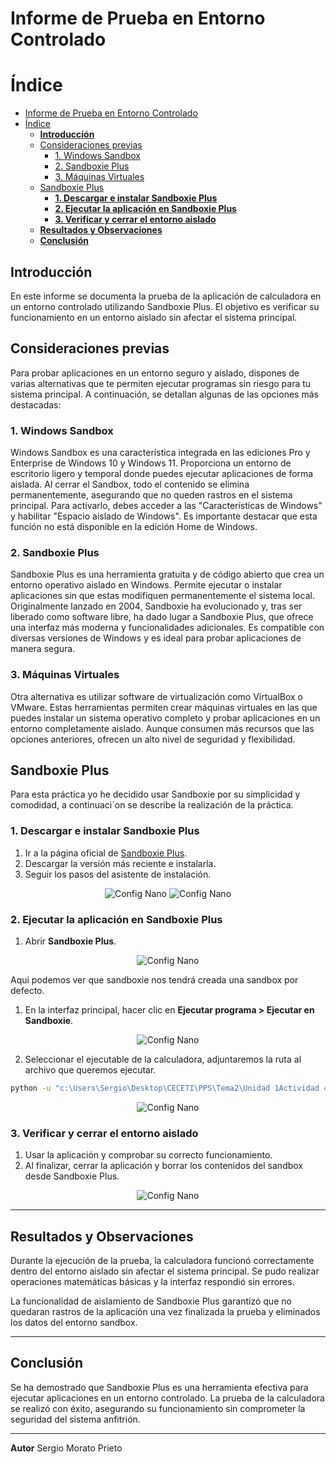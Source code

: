 # Informe de Prueba en Entorno Controlado

# Índice

- [Informe de Prueba en Entorno Controlado](#informe-de-prueba-en-entorno-controlado)
- [Índice](#índice)
  - [**Introducción**](#introducción)
  - [Consideraciones previas](#consideraciones-previas)
    - [1. Windows Sandbox](#1-windows-sandbox)
    - [2. Sandboxie Plus](#2-sandboxie-plus)
    - [3. Máquinas Virtuales](#3-máquinas-virtuales)
  - [Sandboxie Plus](#sandboxie-plus)
    - [**1. Descargar e instalar Sandboxie Plus**](#1-descargar-e-instalar-sandboxie-plus)
    - [**2. Ejecutar la aplicación en Sandboxie Plus**](#2-ejecutar-la-aplicación-en-sandboxie-plus)
    - [**3. Verificar y cerrar el entorno aislado**](#3-verificar-y-cerrar-el-entorno-aislado)
  - [**Resultados y Observaciones**](#resultados-y-observaciones)
  - [**Conclusión**](#conclusión)

## **Introducción**

En este informe se documenta la prueba de la aplicación de calculadora en un entorno controlado utilizando Sandboxie Plus. El objetivo es verificar su funcionamiento en un entorno aislado sin afectar el sistema principal.

## Consideraciones previas

Para probar aplicaciones en un entorno seguro y aislado, dispones de varias alternativas que te permiten ejecutar programas sin riesgo para tu sistema principal. A continuación, se detallan algunas de las opciones más destacadas:

### 1. Windows Sandbox

Windows Sandbox es una característica integrada en las ediciones Pro y Enterprise de Windows 10 y Windows 11. Proporciona un entorno de escritorio ligero y temporal donde puedes ejecutar aplicaciones de forma aislada.
Al cerrar el Sandbox, todo el contenido se elimina permanentemente, asegurando que no queden rastros en el sistema principal. Para activarlo, debes acceder a las "Características de Windows" y habilitar "Espacio aislado de Windows".
Es importante destacar que esta función no está disponible en la edición Home de Windows.

### 2. Sandboxie Plus

Sandboxie Plus es una herramienta gratuita y de código abierto que crea un entorno operativo aislado en Windows. Permite ejecutar o instalar aplicaciones sin que estas modifiquen permanentemente el sistema local. Originalmente lanzado en 2004, Sandboxie ha evolucionado y, tras ser liberado como software libre, ha dado lugar a Sandboxie Plus, que ofrece una interfaz más moderna y funcionalidades adicionales. Es compatible con diversas versiones de Windows y es ideal para probar aplicaciones de manera segura.

### 3. Máquinas Virtuales

Otra alternativa es utilizar software de virtualización como VirtualBox o VMware. Estas herramientas permiten crear máquinas virtuales en las que puedes instalar un sistema operativo completo y probar aplicaciones en un entorno completamente aislado. Aunque consumen más recursos que las opciones anteriores, ofrecen un alto nivel de seguridad y flexibilidad.

## Sandboxie Plus

Para esta práctica yo he decidido usar Sandboxie por su simplicidad y comodidad, a continuaci´on se describe la realización de la práctica.

### **1. Descargar e instalar Sandboxie Plus**

1. Ir a la página oficial de [Sandboxie Plus](https://sandboxie-plus.com/downloads/).
2. Descargar la versión más reciente e instalarla.
3. Seguir los pasos del asistente de instalación.

<p align="center">
    <img src="Imagenes/Instalacion1.png" alt="Config Nano">
    <img src="Imagenes/Instalacion2.png" alt="Config Nano">
</p>

### **2. Ejecutar la aplicación en Sandboxie Plus**

1. Abrir **Sandboxie Plus**.

<p align="center">
    <img src="Imagenes\Sand1.png" alt="Config Nano">
</p>
Aqui podemos ver que sandboxie nos tendrá creada una sandbox por defecto.

1. En la interfaz principal, hacer clic en **Ejecutar programa > Ejecutar en Sandboxie**.

<p align="center">
    <img src="Imagenes\Sand2.png" alt="Config Nano">
</p>

2. Seleccionar el ejecutable de la calculadora, adjuntaremos la ruta al archivo que queremos ejecutar.

```bash
python -u "c:\Users\Sergio\Desktop\CECETI\PPS\Tema2\Unidad 1Actividad 4.RA1-SergioMorato\source\pruebas.py"
```

<p align="center">
    <img src="Imagenes\Sand3.png" alt="Config Nano">
</p>

### **3. Verificar y cerrar el entorno aislado**

1. Usar la aplicación y comprobar su correcto funcionamiento.
2. Al finalizar, cerrar la aplicación y borrar los contenidos del sandbox desde Sandboxie Plus.

<p align="center">
    <img src="Imagenes\Sand5.png" alt="Config Nano">
</p>

---

## **Resultados y Observaciones**

Durante la ejecución de la prueba, la calculadora funcionó correctamente dentro del entorno aislado sin afectar el sistema principal. Se pudo realizar operaciones matemáticas básicas y la interfaz respondió sin errores.

La funcionalidad de aislamiento de Sandboxie Plus garantizó que no quedaran rastros de la aplicación una vez finalizada la prueba y eliminados los datos del entorno sandbox.

---

## **Conclusión**

Se ha demostrado que Sandboxie Plus es una herramienta efectiva para ejecutar aplicaciones en un entorno controlado. La prueba de la calculadora se realizó con éxito, asegurando su funcionamiento sin comprometer la seguridad del sistema anfitrión.

---
**Autor**
Sergio Morato Prieto
